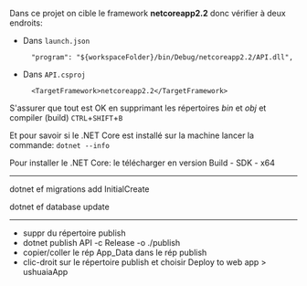 Dans ce projet on cible le framework **netcoreapp2.2** donc vérifier à deux endroits:

* Dans `launch.json` 

        "program": "${workspaceFolder}/bin/Debug/netcoreapp2.2/API.dll",
     
* Dans `API.csproj` 

        <TargetFramework>netcoreapp2.2</TargetFramework>

S'assurer que tout est OK en supprimant les répertoires _bin_ et _obj_ et compiler (build) `CTRL`+`SHIFT`+`B` 

Et pour savoir si le .NET Core est installé sur la machine lancer la commande: `dotnet --info`

Pour installer le .NET Core: le télécharger en version Build - SDK - x64

------

dotnet ef migrations add InitialCreate

dotnet ef database update

-------

- suppr du répertoire publish
- dotnet publish API -c Release -o ./publish
- copier/coller le rép App_Data dans le rép publish
- clic-droit sur le répertoire publish et choisir Deploy to web app > ushuaiaApp

